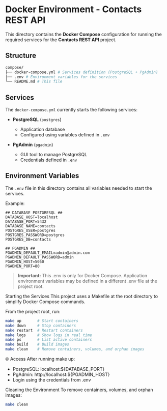 # Docker Environment - Contacts REST API

This directory contains the **Docker Compose** configuration for running the required services for the **Contacts REST API** project.

## Structure

```bash
compose/
├── docker-compose.yml # Services definition (PostgreSQL + PgAdmin)
├── .env # Environment variables for the services
└── README.md # This file
```

## Services

The `docker-compose.yml` currently starts the following services:

- **PostgreSQL** (`postgres`)
  - Application database
  - Configured using variables defined in `.env`

- **PgAdmin** (`pgadmin`)
  - GUI tool to manage PostgreSQL
  - Credentials defined in `.env`

## Environment Variables

The `.env` file in this directory contains all variables needed to start the services.

Example:
```env
## DATABASE POSTGRESQL ##
DATABASE_HOST=localhost
DATABASE_PORT=5432
DATABASE_NAME=contacts
POSTGRES_USER=postgres
POSTGRES_PASSWORD=postgres
POSTGRES_DB=contacts

## PGADMIN ##
PGADMIN_DEFAULT_EMAIL=admin@admin.com
PGADMIN_DEFAULT_PASSWORD=admin
PGADMIN_HOST=5050
PGADMIN_PORT=80
```

> **Important:** This .env is only for Docker Compose.
> Application environment variables may be defined in a different .env file at the project root.

Starting the Services
This project uses a Makefile at the root directory to simplify Docker Compose commands.

From the project root, run:
````bash
make up       # Start containers
make down     # Stop containers
make restart  # Restart containers
make logs     # Show logs in real time
make ps       # List active containers
make build    # Build images
make clean    # Remove containers, volumes, and orphan images
````
🌐 Access
After running make up:
- PostgreSQL: localhost:${DATABASE_PORT}
- PgAdmin: http://localhost:${PGADMIN_HOST}
- Login using the credentials from .env

Cleaning the Environment
To remove containers, volumes, and orphan images:
````bash
make clean

````